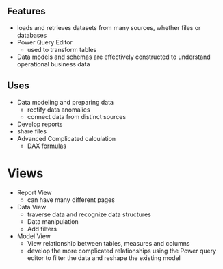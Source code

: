 ## Features
- loads and retrieves datasets from many sources, whether files or databases
- Power Query Editor
	- used to transform tables 
- Data models and schemas are effectively constructed to understand operational business data

## Uses
- Data modeling and preparing data
	- rectify data anomalies
	- connect data from distinct sources
- Develop reports
- share files
- Advanced Complicated calculation
	- DAX formulas

# Views

- Report View
	- can have many different pages
- Data View
	- traverse data and recognize data structures
	- Data manipulation
	- Add filters
- Model View
	- View relationship between tables, measures and columns
	- develop the more complicated relationships using the Power query editor to filter the data and reshape the existing model